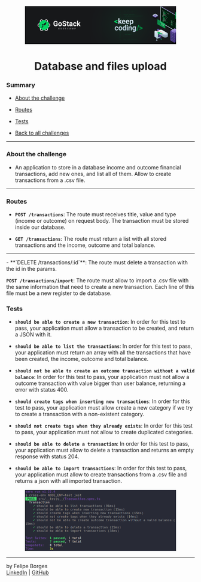 <div align="center">
	<a href="https://rocketseat.com.br/gostack" target="_blank">
		<img src="../.github/gostackimg.png" alt="Logo" style="max-width:80%"/>
	</a>
</div>

<div align="center">
	<h1>Database and files upload</h1>
</div>

### Summary

- [About the challenge](#about-the-challenge)

- [Routes](#Routes)

- [Tests](#Tests)

- [Back to all challenges](https://github.com/felipejsborges/gostack_bootcamp_challenges)
<hr>

### About the challenge

- An application to store in a database income and outcome financial transactions, add new ones, and list all of them. Allow to create transactions from a .csv file.
<hr>

### Routes

- **`POST /transactions`**: The route must receives title, value and type (income or outcome) on request body. The transaction must be stored inside our database.

- **`GET /transactions`**: The route must return a list with all stored transactions and the income, outcome and total balance.
<hr>
- **`DELETE /transactions/:id`**: The route must delete a transaction with the id in the params.

**`POST /transactions/import`**: The route must allow to import a .csv file with the same information that need to create a new transaction. Each line of this file must be a new register to de database.

### Tests

- **`should be able to create a new transaction`**: In order for this test to pass, your application must allow a transaction to be created, and return a JSON with it.

- **`should be able to list the transactions`**: In order for this test to pass, your application must return an array with all the transactions that have been created, the income, outcome and total balance.

- **`should not be able to create an outcome transaction without a valid balance`**: In order for this test to pass, your application must not allow a outcome transaction with value bigger than user balance, returning a error with status 400.

- **`should create tags when inserting new transactions`**: In order for this test to pass, your application must allow create a new category if we try to create a transaction with a non-existent category.

- **`should not create tags when they already exists`**: In order for this test to pass, your application must not allow to create duplicated categories.

- **`should be able to delete a transaction`**: In order for this test to pass, your application must allow to delete a transaction and returns an empty response with status 204.

- **`should be able to import transactions`**: In order for this test to pass, your application must allow to create transactions from a .csv file and returns a json with all imported transaction.

<div align="center" style="margin-top: 16px;">	
	<img src="./.github/tests.png" alt="tests" style="max-width:80%"/>
</div>
<hr>

by Felipe Borges<br>
[LinkedIn](https://www.linkedin.com/in/felipejsborges) | [GitHub](https://github.com/felipejsborges)
